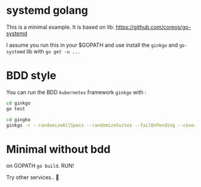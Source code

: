 # systemd golang

This is a minimal example. It is based on lib: https://github.com/coreos/go-systemd

I assume you run this in your $GOPATH and use install the `ginkgo` and `go-systemd` lib with `go get -u ...`

# BDD style

You can run the BDD `kubernetes` framework `ginkgo` with :

```bash
cd ginkgo
go test
``` 

```bash
cd gingko
ginkgo -r --randomizeAllSpecs --randomizeSuites --failOnPending --cover --trace --race --progress
```
# Minimal without bdd

on GOPATH `go build`. RUN!

Try other services.. :dog:
